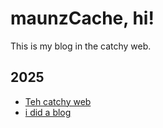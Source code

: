 # maunzCache, hi!

This is my blog in the catchy web.

## 2025

- [Teh catchy web](./teh-catchy-web.md)
- [i did a blog](./i-did-a-blog.md)